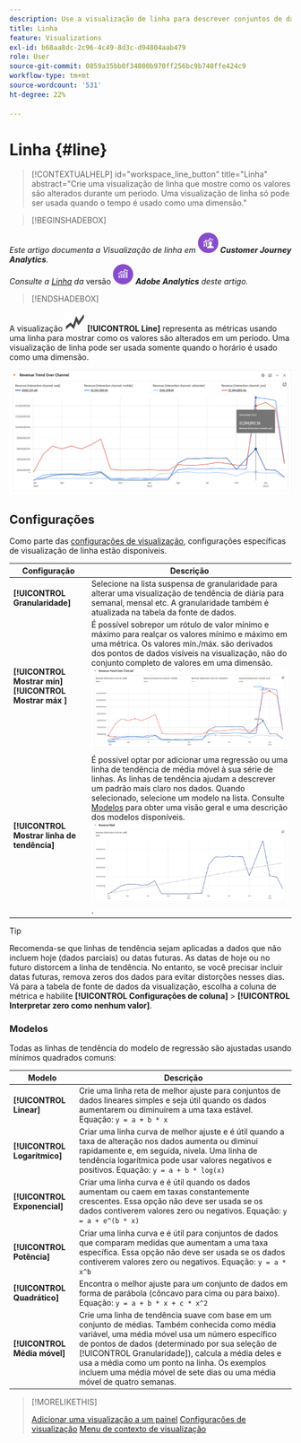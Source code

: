```yaml
---
description: Use a visualização de linha para descrever conjuntos de dados com tendência (com base no tempo)
title: Linha
feature: Visualizations
exl-id: b68aa8dc-2c96-4c49-8d3c-d94804aab479
role: User
source-git-commit: 0859a35bb0f34800b970ff256bc9b740ffe424c9
workflow-type: tm+mt
source-wordcount: '531'
ht-degree: 22%

---
```


# Linha {#line}

<!-- markdownlint-disable MD034 -->

>[!CONTEXTUALHELP]
>id="workspace_line_button"
>title="Linha"
>abstract="Crie uma visualização de linha que mostre como os valores são alterados durante um período. Uma visualização de linha só pode ser usada quando o tempo é usado como uma dimensão."

<!-- markdownlint-enable MD034 -->


>[!BEGINSHADEBOX]

_Este artigo documenta a Visualização de linha em_ ![CustomerJourneyAnalytics](/help/assets/icons/CustomerJourneyAnalytics.svg) _**Customer Journey Analytics**._<br/>_Consulte a [Linha](https://experienceleague.adobe.com/en/docs/analytics/analyze/analysis-workspace/visualizations/line) da_ versão ![AdobeAnalytics](/help/assets/icons/AdobeAnalytics.svg) _**Adobe Analytics** deste artigo._

>[!ENDSHADEBOX]


A visualização ![GraphTrend](/help/assets/icons/GraphTrend.svg) **[!UICONTROL Line]** representa as métricas usando uma linha para mostrar como os valores são alterados em um período. Uma visualização de linha pode ser usada somente quando o horário é usado como uma dimensão.

![Visualização de linha](assets/line-viz.png)


## Configurações 

Como parte das [configurações de visualização](freeform-analysis-visualizations.md#settings), configurações específicas de visualização de linha estão disponíveis.

| Configuração | Descrição |
|---|---|
| **[!UICONTROL Granularidade]** | Selecione na lista suspensa de granularidade para alterar uma visualização de tendência de diária para semanal, mensal etc. A granularidade também é atualizada na tabela da fonte de dados. |
| **[!UICONTROL Mostrar mín]** <br/>**[!UICONTROL Mostrar máx ]** | É possível sobrepor um rótulo de valor mínimo e máximo para realçar os valores mínimo e máximo em uma métrica. Os valores mín./máx. são derivados dos pontos de dados visíveis na visualização, não do conjunto completo de valores em uma dimensão.<br/>![Uma sobreposição com o rótulo de valor mínimo e máximo.](assets/min-max-labels.png) |
| **[!UICONTROL Mostrar linha de tendência]** | É possível optar por adicionar uma regressão ou uma linha de tendência de média móvel à sua série de linhas. As linhas de tendência ajudam a descrever um padrão mais claro nos dados. Quando selecionado, selecione um modelo na lista. Consulte [Modelos](#models) para obter uma visão geral e uma descrição dos modelos disponíveis.<br/>![Linha de tendência linear](assets/show-linear-trendline.png). |

>[!TIP]
>
>Recomenda-se que linhas de tendência sejam aplicadas a dados que não incluem hoje (dados parciais) ou datas futuras. As datas de hoje ou no futuro distorcem a linha de tendência. No entanto, se você precisar incluir datas futuras, remova zeros dos dados para evitar distorções nesses dias. Vá para a tabela de fonte de dados da visualização, escolha a coluna de métrica e habilite **[!UICONTROL Configurações de coluna]** > **[!UICONTROL Interpretar zero como nenhum valor]**.



### Modelos

Todas as linhas de tendência do modelo de regressão são ajustadas usando mínimos quadrados comuns:

| Modelo | Descrição |
| --- | --- |
| **[!UICONTROL Linear]** | Crie uma linha reta de melhor ajuste para conjuntos de dados lineares simples e seja útil quando os dados aumentarem ou diminuírem a uma taxa estável. Equação: `y = a + b * x` |
| **[!UICONTROL Logarítmico]** | Criar uma linha curva de melhor ajuste e é útil quando a taxa de alteração nos dados aumenta ou diminui rapidamente e, em seguida, nivela. Uma linha de tendência logarítmica pode usar valores negativos e positivos. Equação: `y = a + b * log(x)` |
| **[!UICONTROL Exponencial]** | Criar uma linha curva e é útil quando os dados aumentam ou caem em taxas constantemente crescentes. Essa opção não deve ser usada se os dados contiverem valores zero ou negativos. Equação: `y = a + e^(b * x)` |
| **[!UICONTROL Potência]** | Criar uma linha curva e é útil para conjuntos de dados que comparam medidas que aumentam a uma taxa específica. Essa opção não deve ser usada se os dados contiverem valores zero ou negativos. Equação: `y = a * x^b` |
| **[!UICONTROL Quadrático]** | Encontra o melhor ajuste para um conjunto de dados em forma de parábola (côncavo para cima ou para baixo). Equação: `y = a + b * x + c * x^2` |
| **[!UICONTROL Média móvel]** | Crie uma linha de tendência suave com base em um conjunto de médias. Também conhecida como média variável, uma média móvel usa um número específico de pontos de dados (determinado por sua seleção de [!UICONTROL Granularidade]), calcula a média deles e usa a média como um ponto na linha. Os exemplos incluem uma média móvel de sete dias ou uma média móvel de quatro semanas. |

>[!MORELIKETHIS]
>
>[Adicionar uma visualização a um painel](/help/analysis-workspace/visualizations/freeform-analysis-visualizations.md#add-visualizations-to-a-panel)
>[Configurações de visualização](/help/analysis-workspace/visualizations/freeform-analysis-visualizations.md#settings)
>[Menu de contexto de visualização](/help/analysis-workspace/visualizations/freeform-analysis-visualizations.md#context-menu)
>

